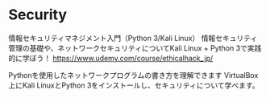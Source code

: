 # Security
情報セキュリティマネジメント入門（Python 3/Kali Linux）
情報セキュリティ管理の基礎や、ネットワークセキュリティについてKali Linux + Python 3で実践的に学ぼう！
https://www.udemy.com/course/ethicalhack_jp/

Pythonを使用したネットワークプログラムの書き方を理解できます
VirtualBox上にKali LinuxとPython 3をインストールし、セキュリティについて学べます。
